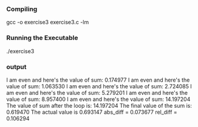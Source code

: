 ### Compiling 
gcc -o exercise3 exercise3.c -lm

### Running the Executable
./exercise3

### output
I am even and here's the value of sum: 0.174977
I am even and here's the value of sum: 1.063530
I am even and here's the value of sum: 2.724085
I am even and here's the value of sum: 5.279201
I am even and here's the value of sum: 8.957400
I am even and here's the value of sum: 14.197204
The value of sum after the loop is: 14.197204
The final value of the sum is: 0.619470
The actual value is 0.693147
abs_diff = 0.073677
rel_diff = 0.106294
